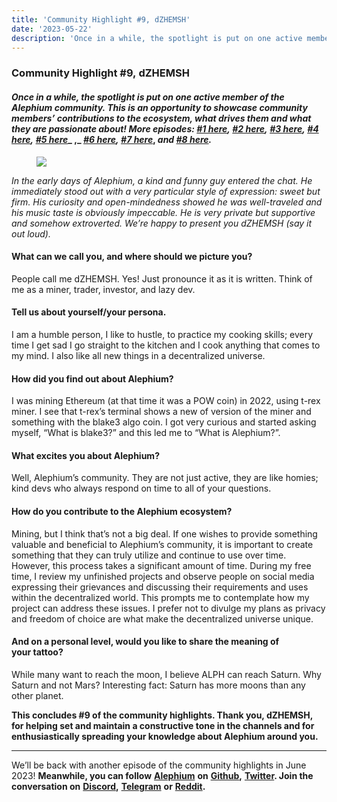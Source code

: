 ```yaml
---
title: 'Community Highlight #9, dZHEMSH'
date: '2023-05-22'
description: 'Once in a while, the spotlight is put on one active member of the Alephium community. This is an opportunity to showcase community members’…'
---
```


### Community Highlight \#9, dZHEMSH

#### _Once in a while, the spotlight is put on one active member of the Alephium community. This is an opportunity to showcase community members’ contributions to the ecosystem, what drives them and what they are passionate about! More episodes:_ <a href="https://medium.com/@alephium/community-highlight-wilhelm-k%C3%A4llstr%C3%B6m-aka-oracleuggla-81d3938c5692" class="markup--anchor markup--h4-anchor" data-href="https://medium.com/@alephium/community-highlight-wilhelm-k%C3%A4llstr%C3%B6m-aka-oracleuggla-81d3938c5692" target="_blank"><em>#1 here</em></a>_,_ <a href="https://medium.com/@alephium/community-highlight-cgi-bin-c102cc106f19" class="markup--anchor markup--h4-anchor" data-href="https://medium.com/@alephium/community-highlight-cgi-bin-c102cc106f19" target="_blank"><em>#2 here</em></a>_,_ <a href="https://medium.com/@alephium/community-highlight-3-digdug-48a7ec868504" class="markup--anchor markup--h4-anchor" data-href="https://medium.com/@alephium/community-highlight-3-digdug-48a7ec868504" target="_blank"><em>#3 here</em></a>_,_ <a href="https://medium.com/@alephium/community-highlight-4-montail-e24fd88882a0" class="markup--anchor markup--h4-anchor" data-href="https://medium.com/@alephium/community-highlight-4-montail-e24fd88882a0" target="_blank"><em>#4 here</em></a>_,_ <a href="https://medium.com/@alephium/community-highlight-5-txn-71c4fd76ffe8" class="markup--anchor markup--h4-anchor" data-href="https://medium.com/@alephium/community-highlight-5-txn-71c4fd76ffe8" target="_blank"><em>#5 here</em></a>_ ,_ <a href="https://medium.com/@alephium/community-highlight-6-waldi-zkit-beats-37af1f6df3b8" class="markup--anchor markup--h4-anchor" data-href="https://medium.com/@alephium/community-highlight-6-waldi-zkit-beats-37af1f6df3b8" target="_blank"><em>#6 here</em></a>_,_ <a href="https://medium.com/@alephium/community-highlight-7-oheka-13d8b4ae025e" class="markup--anchor markup--h4-anchor" data-href="https://medium.com/@alephium/community-highlight-7-oheka-13d8b4ae025e" target="_blank"><em>#7 here</em></a>, _and_ <a href="https://medium.com/@alephium/community-highlight-8-jorge-438510785041" class="markup--anchor markup--h4-anchor" data-href="https://medium.com/@alephium/community-highlight-8-jorge-438510785041" target="_blank"><em>#8 here</em></a>_._

<figure id="c260" class="graf graf--figure graf-after--h4">
<img src="https://cdn-images-1.medium.com/max/800/1*4g6jaoFGBHODbhBdQzjpOA.png" class="graf-image" data-image-id="1*4g6jaoFGBHODbhBdQzjpOA.png" data-width="617" data-height="475" data-is-featured="true" />
</figure>

_In the early days of Alephium, a kind and funny guy entered the chat. He immediately stood out with a very particular style of expression: sweet but firm. His curiosity and open-mindedness showed he was well-traveled and his music taste is obviously impeccable. He is very private but supportive and somehow extroverted. We’re happy to present you dZHEMSH (say it out loud)._

#### What can we call you, and where should we picture you?

People call me dZHEMSH. Yes! Just pronounce it as it is written. Think of me as a miner, trader, investor, and lazy dev.

#### Tell us about yourself/your persona.

I am a humble person, I like to hustle, to practice my cooking skills; every time I get sad I go straight to the kitchen and I cook anything that comes to my mind. I also like all new things in a decentralized universe.

#### How did you find out about Alephium?

I was mining Ethereum (at that time it was a POW coin) in 2022, using t-rex miner. I see that t-rex’s terminal shows a new of version of the miner and something with the blake3 algo coin. I got very curious and started asking myself, “What is blake3?” and this led me to “What is Alephium?”.

#### What excites you about Alephium?

Well, Alephium’s community. They are not just active, they are like homies; kind devs who always respond on time to all of your questions.

#### How do you contribute to the Alephium ecosystem?

Mining, but I think that’s not a big deal. If one wishes to provide something valuable and beneficial to Alephium’s community, it is important to create something that they can truly utilize and continue to use over time. However, this process takes a significant amount of time. During my free time, I review my unfinished projects and observe people on social media expressing their grievances and discussing their requirements and uses within the decentralized world. This prompts me to contemplate how my project can address these issues. I prefer not to divulge my plans as privacy and freedom of choice are what make the decentralized universe unique.

#### And on a personal level, would you like to share the meaning of your tattoo?

While many want to reach the moon, I believe ALPH can reach Saturn. Why Saturn and not Mars? Interesting fact: Saturn has more moons than any other planet.

**This concludes \#9 of the community highlights. Thank you, dZHEMSH, for helping set and maintain a constructive tone in the channels and for enthusiastically spreading your knowledge about Alephium around you.**

---

We’ll be back with another episode of the community highlights in June 2023! **Meanwhile, you can follow** <a href="https://alephium.org" class="markup--anchor markup--p-anchor" data-href="https://alephium.org" rel="noopener" target="_blank"><strong>Alephium</strong></a> **on** <a href="https://github.com/alephium/" class="markup--anchor markup--p-anchor" data-href="https://github.com/alephium/" rel="noopener" target="_blank"><strong>Github</strong></a>**,** <a href="https://twitter.com/alephium" class="markup--anchor markup--p-anchor" data-href="https://twitter.com/alephium" rel="noopener" target="_blank"><strong>Twitter</strong></a>**. Join the conversation on** <a href="https://alephium.org/discord" class="markup--anchor markup--p-anchor" data-href="https://alephium.org/discord" rel="noopener" target="_blank"><strong>Discord</strong></a>**,** <a href="https://t.me/alephiumgroup" class="markup--anchor markup--p-anchor" data-href="https://t.me/alephiumgroup" rel="noopener" target="_blank"><strong>Telegram</strong></a> **or** <a href="https://www.reddit.com/r/alephium" class="markup--anchor markup--p-anchor" data-href="https://www.reddit.com/r/alephium" rel="noopener" target="_blank"><strong>Reddit</strong></a>**.**
